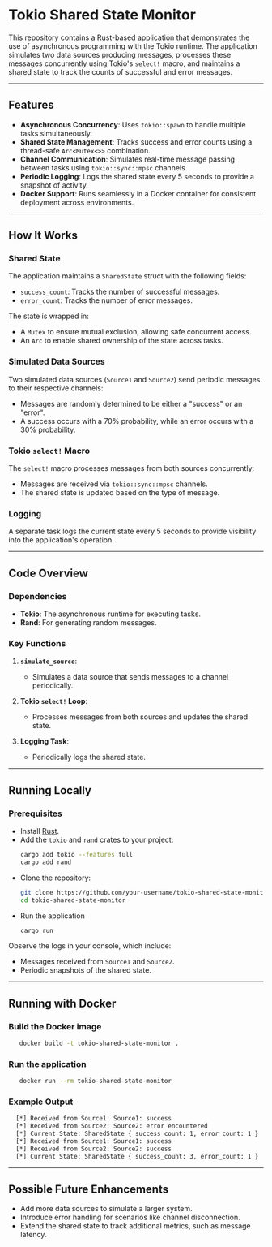 # Tokio Shared State Monitor

This repository contains a Rust-based application that demonstrates the use of asynchronous programming with the Tokio runtime. The application simulates two data sources producing messages, processes these messages concurrently using Tokio's `select!` macro, and maintains a shared state to track the counts of successful and error messages.

---

## Features

- **Asynchronous Concurrency**: Uses `tokio::spawn` to handle multiple tasks simultaneously.
- **Shared State Management**: Tracks success and error counts using a thread-safe `Arc<Mutex<>>` combination.
- **Channel Communication**: Simulates real-time message passing between tasks using `tokio::sync::mpsc` channels.
- **Periodic Logging**: Logs the shared state every 5 seconds to provide a snapshot of activity.
- **Docker Support**: Runs seamlessly in a Docker container for consistent deployment across environments.

---

## How It Works

### Shared State
The application maintains a `SharedState` struct with the following fields:
- `success_count`: Tracks the number of successful messages.
- `error_count`: Tracks the number of error messages.

The state is wrapped in:
- A `Mutex` to ensure mutual exclusion, allowing safe concurrent access.
- An `Arc` to enable shared ownership of the state across tasks.

### Simulated Data Sources
Two simulated data sources (`Source1` and `Source2`) send periodic messages to their respective channels:
- Messages are randomly determined to be either a "success" or an "error".
- A success occurs with a 70% probability, while an error occurs with a 30% probability.

### Tokio `select!` Macro
The `select!` macro processes messages from both sources concurrently:
- Messages are received via `tokio::sync::mpsc` channels.
- The shared state is updated based on the type of message.

### Logging
A separate task logs the current state every 5 seconds to provide visibility into the application's operation.

---

## Code Overview

### Dependencies
- **Tokio**: The asynchronous runtime for executing tasks.
- **Rand**: For generating random messages.


### Key Functions
1. **`simulate_source`**:
    - Simulates a data source that sends messages to a channel periodically.

2. **Tokio `select!` Loop**:
    - Processes messages from both sources and updates the shared state.

3. **Logging Task**:
    - Periodically logs the shared state.

---

## Running Locally

### Prerequisites
- Install [Rust](https://www.rust-lang.org/tools/install).
- Add the `tokio` and `rand` crates to your project:
  ```bash
  cargo add tokio --features full
  cargo add rand
- Clone the repository:
  ```bash
  git clone https://github.com/your-username/tokio-shared-state-monitor.git
  cd tokio-shared-state-monitor
- Run the application
  ```bash
  cargo run
  
Observe the logs in your console, which include:
- Messages received from `Source1` and `Source2`.
- Periodic snapshots of the shared state.

---

## Running with Docker
### Build the Docker image
```bash
   docker build -t tokio-shared-state-monitor .
```
### Run the application
```bash
   docker run --rm tokio-shared-state-monitor
```

### Example Output
```bash
  [*] Received from Source1: Source1: success
  [*] Received from Source2: Source2: error encountered
  [*] Current State: SharedState { success_count: 1, error_count: 1 }
  [*] Received from Source1: Source1: success
  [*] Received from Source2: Source2: success
  [*] Current State: SharedState { success_count: 3, error_count: 1 }
```
---

## Possible Future Enhancements
- Add more data sources to simulate a larger system.
- Introduce error handling for scenarios like channel disconnection.
- Extend the shared state to track additional metrics, such as message latency.
